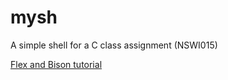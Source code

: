# mysh
A simple shell for a C class assignment (NSWI015)

[Flex and Bison tutorial](https://aquamentus.com/flex_bison.html)
